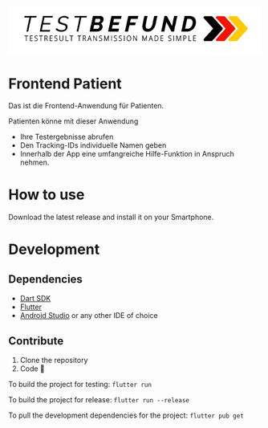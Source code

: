 ![logo](logo.png)

# Frontend Patient

Das ist die Frontend-Anwendung für Patienten.

Patienten könne mit dieser Anwendung

- Ihre Testergebnisse abrufen
- Den Tracking-IDs individuelle Namen geben
- Innerhalb der App eine umfangreiche Hilfe-Funktion in Anspruch nehmen.

# How to use
Download the latest release and install it on your Smartphone.

# Development
## Dependencies
- [Dart SDK](https://dart.dev/get-dart)
- [Flutter](https://flutter.dev/)
- [Android Studio](https://developer.android.com/studio) or any other IDE of choice

## Contribute
1. Clone the repository
2. Code 🎉

To build the project for testing:
```flutter run```

To build the project for release:
```flutter run --release```

To pull the development dependencies for the project:
```flutter pub get```
